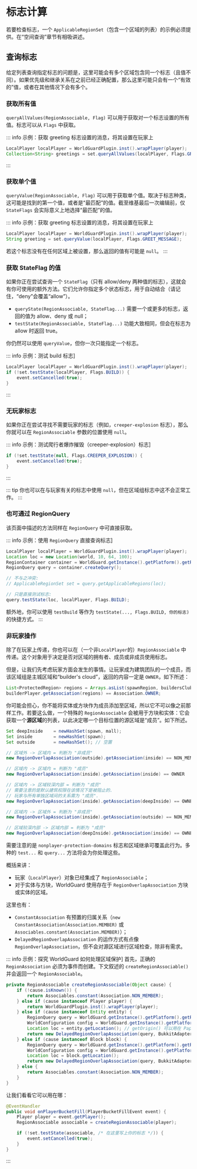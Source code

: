 # 标志计算

若要检查标志，一个 `ApplicableRegionSet`（包含一个区域的列表）的示例必须提供。在“空间查询”章节有相吸讲述。

## 查询标志

给定列表查询指定标志的问题是，这里可能会有多个区域包含同一个标志（且值不同）。如果优先级和继承关系在之前已经正确配置，那么这里可能只会有一个“有效的”值，或者在其他情况下会有多个。

### 获取所有值

`queryAllValues(RegionAssociable, Flag)` 可以用于获取对一个标志设置的所有值。标志可以从 `Flags` 中获取。

::: info 示例：获取 greeting 标志设置的消息，将其设置在玩家上
```Java
LocalPlayer localPlayer = WorldGuardPlugin.inst().wrapPlayer(player);
Collection<String> greetings = set.queryAllValues(localPlayer, Flags.GREET_MESSAGE);
```
:::

### 获取单个值

`queryValue(RegionAssociable, Flag)` 可以用于获取单个值。取决于标志种类，这可能是找到的第一个值，或者是“最匹配”的值。截至维基最后一次编辑前，仅 `StateFlags` 会实际意义上地选择“最匹配”的值。

::: info 示例：获取 greeting 标志设置的消息，将其设置在玩家上
```Java
LocalPlayer localPlayer = WorldGuardPlugin.inst().wrapPlayer(player);
String greeting = set.queryValue(localPlayer, Flags.GREET_MESSAGE);
```
若这个标志没有在任何区域上被设置，那么返回的值有可能是 `null`。
:::

### 获取 StateFlag 的值

如果你正在尝试查询一个 `StateFlag`（只有 allow/deny 两种值的标志），这就会有你可使用的额外方法。它们允许你指定多个状态标志，用于自动结合（请记住，“deny”会覆盖“allow”）。

* `queryState(RegionAssociable, StateFlag...)` 需要一个或更多的标志，返回的值为 allow、deny 或 null；
* `testState(RegionAssociable, StateFlag...)` 功能大致相同，但会在标志为 allow 时返回 true。

你仍然可以使用 `queryValue`，但你一次只能指定一个标志。

::: info 示例：测试 build 标志]
``` Java
LocalPlayer localPlayer = WorldGuardPlugin.inst().wrapPlayer(player);
if (!set.testState(localPlayer, Flags.BUILD)) {
    event.setCancelled(true);
}
```
:::

### 无玩家标志

如果你正在尝试寻找不需要玩家的标志（例如，`creeper-explosion` 标志），那么你就可以在 `RegionAssociable` 参数的位置使用 `null`。

::: info 示例：测试爬行者爆炸摧毁（creeper-explosion）标志]
```Java
if (!set.testState(null, Flags.CREEPER_EXPLOSION)) {
    event.setCancelled(true);
}
```
:::

::: tip
你也可以在与玩家有关的标志中使用 `null`，但在区域组标志中这不会正常工作。
:::

### 也可通过 RegionQuery

该页面中描述的方法同样在 `RegionQuery` 中可直接获取。

::: info 示例：使用 `RegionQuery` 直接查询标志]
```Java
LocalPlayer localPlayer = WorldGuardPlugin.inst().wrapPlayer(player);
Location loc = new Location(world, 10, 64, 100);
RegionContainer container = WorldGuard.getInstance().getPlatform().getRegionContainer();
RegionQuery query = container.createQuery();

// 不与之冲突:
// ApplicableRegionSet set = query.getApplicableRegions(loc);

// 只是直接测试标志:
query.testState(loc, localPlayer, Flags.BUILD);
```
额外地，你可以使用 `testBuild` 等作为 `testState(..., Flags.BUILD, 你的标志)` 的快捷方式。
:::

### 非玩家操作

除了在玩家上传递，你也可以在（一个非`LocalPlayer`的）`RegionAssociable` 中传递。这个对象用于决定是否对区域的拥有者、成员或非成员使用标志。

但是，让我们先考虑玩家方面会发生的事情。让玩家成为建筑团队的一个成员，而该区域组是主城区域和“builder's cloud”，返回的内容一定是 `OWNER`，如下所述：
```Java
List<ProtectedRegion> regions = Arrays.asList(spawnRegion, buildersClub);
builderPlayer.getAssociation(regions) == Association.OWNER;
```

你可能会担心，你不能将实体或方块作为成员添加至区域，所以它不可以像之前那样工作。若要这么做，一个特殊的 `RegionAssociable` 会被用于方块和实体：它会获取一个**源区域**的列表，以此决定哪一个目标位置的源区域是“成员”。如下所述。
```Java
Set deepInside    = newHashSet(spawn, mall);
Set inside        = newHashSet(spawn);
Set outside       = newHashSet(); // 空置

// 区域外 -> 区域内 = 判断为 "非成员"
new RegionOverlapAssociation(outside).getAssociation(inside) == NON_MEMBER

// 区域内 -> 区域内 = 判断为 "成员"
new RegionOverlapAssociation(inside).getAssociation(inside) == OWNER

// 区域内 -> 区域较深内部 = 判断为 "成员"
// 需要注意的是默认建筑权限在该情况下是被阻止的.
// 玩家与所有单独区域间的关系需为 "成员".
new RegionOverlapAssociation(inside).getAssociation(deepInside) == OWNER

// 区域内 -> 区域外 = 判断为 "非成员"
new RegionOverlapAssociation(inside).getAssociation(outside) == NON_MEMBER

// 区域较深内部 -> 区域内部 = 判断为 "成员"
new RegionOverlapAssociation(deepInside).getAssociation(inside) == OWNER
```

需要注意的是 `nonplayer-protection-domains` 标志和区域继承可覆盖此行为。多种的 `test...` 和 `query...` 方法将会为你处理这些。

概括来讲：

* 玩家（`LocalPlayer`）对象已经集成了 `RegionAssociable`；
* 对于实体与方块，WorldGuard 使用存在于 `RegionOverlapAssociation` 方块或实体的区域。

这里也有：

* `ConstantAssociation` 有预置的归属关系（`new ConstantAssociation(Association.MEMBER)` 或 `Associables.constant(Association.MEMBER)`）；
* `DelayedRegionOverlapAssociation` 的运作方式有点像 `RegionOverlapAssociation`，但不会对源区域进行区域检查，除非有需求。

::: info 示例：探究 WorldGuard 如何处理区域保护]
首先，正确的 `RegionAssociation` 必须为事件而创建。下文叙述的 `createRegionAssociable()` 并会返回一个 `RegionAssociable`。
```Java
private RegionAssociable createRegionAssociable(Object cause) {
    if (!cause.isKnown()) {
        return Associables.constant(Association.NON_MEMBER);
    } else if (cause instanceof Player player) {
        return WorldGuardPlugin.inst().wrapPlayer(player);
    } else if (cause instanceof Entity entity) {
        RegionQuery query = WorldGuard.getInstance().getPlatform().getRegionContainer().createQuery();
        WorldConfiguration config = WorldGuard.getInstance().getPlatform().getGlobalStateManager().get(BukkitAdapter.adapt(entity.getWorld()));
        Location loc = entity.getLocation(); // getOrigin() 可以用在 Paper 服务器上
        return new DelayedRegionOverlapAssociation(query, BukkitAdapter.adapt(loc), config.useMaxPriorityAssociation);
    } else if (cause instanceof Block block) {
        RegionQuery query = WorldGuard.getInstance().getPlatform().getRegionContainer().createQuery();
        WorldConfiguration config = WorldGuard.getInstance().getPlatform().getGlobalStateManager().get(BukkitAdapter.adapt(block.getWorld()));
        Location loc = block.getLocation();
        return new DelayedRegionOverlapAssociation(query, BukkitAdapter.adapt(loc), config.useMaxPriorityAssociation);
    } else {
        return Associables.constant(Association.NON_MEMBER);
    }
}
```
让我们看看它可以用在哪：
``` Java
@EventHandler
public void onPlayerBucketFill(PlayerBucketFillEvent event) {
    Player player = event.getPlayer();
    RegionAssociable associable = createRegionAssociable(player);

    if (!set.testState(associable, /* 在这里写上你的标志 */)) {
        event.setCancelled(true);
    }
}
```
:::